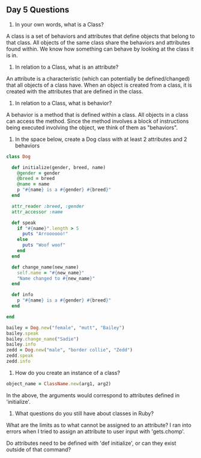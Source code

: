 ## Day 5 Questions

1. In your own words, what is a Class?

A class is a set of behaviors and attributes that define objects that belong to that
class. All objects of the same class share the behaviors and attributes found within.
We know how something can behave by looking at the class it is in.

1. In relation to a Class, what is an attribute?

An attribute is a characteristic (which can potentially be defined/changed) that
all objects of a class have. When an object is created from a class, it is created
with the attributes that are defined in the class.

1. In relation to a Class, what is behavior?

A behavior is a method that is defined within a class. All objects in a class can
access the method. Since the method involves a block of instructions being executed
involving the object, we think of them as "behaviors".

1. In the space below, create a Dog class with at least 2 attributes and 2 behaviors

```Ruby
class Dog

  def initialize(gender, breed, name)
    @gender = gender
    @breed = breed
    @name = name
    p "#{name} is a #{gender} #{breed}"
  end

  attr_reader :breed, :gender
  attr_accessor :name

  def speak
    if "#{name}".length > 5
      puts "Arroooooo!"
    else
      puts "Woof woof"
    end
  end

  def change_name(new_name)
    self.name = "#{new_name}"
    "Name changed to #{new_name}"
  end

  def info
    p "#{name} is a #{gender} #{breed}"
  end

end

bailey = Dog.new("female", "mutt", "Bailey")
bailey.speak
bailey.change_name("Sadie")
bailey.info
zedd = Dog.new("male", "border collie", "Zedd")
zedd.speak
zedd.info
```

1. How do you create an instance of a class?

```Ruby
object_name = ClassName.new(arg1, arg2)
```  
In the above, the arguments would correspond to attributes defined in 'initialize'.

1. What questions do you still have about classes in Ruby?

What are the limits as to what cannot be assigned to an attribute? I ran into errors
when I tried to assign an attribute to user input with 'gets.chomp'.

Do attributes need to be defined with 'def initialize', or can they exist outside
of that command?
